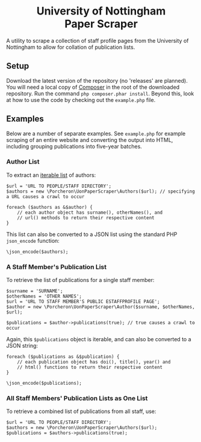 <h1 align="center">
	University of Nottingham<br />
	Paper Scraper
</h1>

A utility to scrape a collection of staff profile pages from the University of Nottingham to allow for collation of publication lists.

## Setup

Download the latest version of the repository (no 'releases' are planned). You will need a local copy of [Composer](http://getcomposer.org) in the root of the downloaded repository. Run the command `php composer.phar install`. Beyond this, look at how to use the code by checking out the `example.php` file.

## Examples
Below are a number of separate examples. See `example.php` for example scraping of an entire website and converting the output into HTML, including grouping publications into five-year batches.

### Author List
To extract an [iterable list](http://php.net/manual/en/class.arrayobject.php) of authors:
	
	$url = 'URL TO PEOPLE/STAFF DIRECTORY';
	$authors = new \Porcheron\UonPaperScraper\Authors($url); // specifying a URL causes a crawl to occur

	foreach ($authors as &$author) {
		// each author object has surname(), otherNames(), and
		// url() methods to return their respective content
	}

This list can also be converted to a JSON list using the standard PHP `json_encode` function:

	\json_encode($authors);

### A Staff Member's Publication List
To retrieve the list of publications for a single staff member:

	$surname = 'SURNAME';
	$otherNames = 'OTHER NAMES';
	$url = 'URL TO STAFF MEMBER'S PUBLIC ESTAFFPROFILE PAGE';
	$author = new \Porcheron\UonPaperScraper\Author($surname, $otherNames, $url);

	$publications = $author->publications(true); // true causes a crawl to occur

Again, this `$publications` object is iterable, and can also be converted to a JSON string:

	foreach ($publications as &$publication) {
		// each publication object has doi(), title(), year() and 
		// html() functions to return their respective content  
	}

	\json_encode($publications);

### All Staff Members' Publication Lists as One List
To retrieve a combined list of publications from all staff, use:

	$url = 'URL TO PEOPLE/STAFF DIRECTORY';
	$authors = new \Porcheron\UonPaperScraper\Authors($url);
	$publications = $authors->publications(true);


